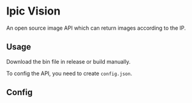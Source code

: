 # Ipic Vision

An open source image API which can return images according to the IP.

## Usage

Download the bin file in release or build manually.

To config the API, you need to create `config.json`.

## Config